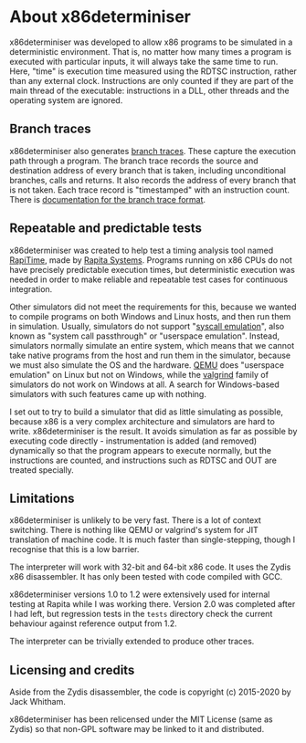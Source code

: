 
# About x86determiniser

x86determiniser was developed to allow x86 programs to be simulated in
a deterministic environment. That is,
no matter how many times a program is executed
with particular inputs, it will always take the same time to run. Here,
"time" is execution time measured using the RDTSC instruction, rather than
any external clock. Instructions are only counted if they are part of
the main thread of the executable: instructions in a DLL, other threads
and the operating system are ignored.

## Branch traces

x86determiniser also generates
[branch traces](https://en.wikipedia.org/wiki/Branch_trace). These capture the
execution path through a program. The branch trace records the source
and destination address of every branch that is taken, including
unconditional branches, calls and returns. It also records the address
of every branch that is not taken. Each trace record is "timestamped"
with an instruction count. There is
[documentation for the branch trace format](branch_trace_format.pdf).

## Repeatable and predictable tests

x86determiniser was created to help test a timing analysis tool named
[RapiTime](https://www.rapitasystems.com/products/rapitime),
made by [Rapita Systems](https://www.rapitasystems.com/).
Programs running on x86 CPUs do not have precisely predictable
execution times, but deterministic execution was needed in order to make
reliable and repeatable test cases for continuous integration.

Other simulators did not meet the requirements for this, because
we wanted to compile programs on both Windows and Linux hosts, and then
run them in simulation. Usually, simulators do not support
"[syscall emulation](https://qemu.weilnetz.de/doc/qemu-doc.html#QEMU-User-space-emulator)", also known as "system call passthrough"
or "userspace emulation". Instead, simulators normally simulate
an entire system, which means that we cannot take native programs from
the host and run them in the simulator, because we must also simulate the
OS and the hardware. [QEMU](https://www.qemu.org/)
does "userspace emulation" on Linux
but not on Windows, while the [valgrind](https://www.valgrind.org/)
family of simulators do
not work on Windows at all. A search for Windows-based simulators
with such features came up with nothing.

I set out to try to build a simulator that did as little simulating as
possible, because x86 is a very complex architecture and simulators are
hard to write. x86determiniser is the result. It avoids simulation as
far as possible by executing code directly - instrumentation is added
(and removed) dynamically so that the program appears to execute normally,
but the instructions are counted, and instructions such as RDTSC and OUT
are treated specially.

## Limitations

x86determiniser is unlikely to be very fast. There is a lot of context
switching. There is nothing like QEMU or valgrind's system for
JIT translation of machine code. It is much faster than single-stepping,
though I recognise that this is a low barrier.

The interpreter will work with 32-bit and 64-bit x86 code. It uses the Zydis
x86 disassembler. It has only been tested with code compiled with GCC.

x86determiniser versions 1.0 to 1.2 were extensively used for internal
testing at Rapita while I was working there. Version 2.0 was completed
after I had left, but regression tests in the `tests` directory check
the current behaviour against reference output from 1.2.

The interpreter can be trivially extended to produce other traces.

## Licensing and credits

Aside from the Zydis disassembler,
the code is copyright (c) 2015-2020 by Jack Whitham.

x86determiniser has been relicensed under the MIT License (same as Zydis)
so that non-GPL software may be linked to it and distributed.



